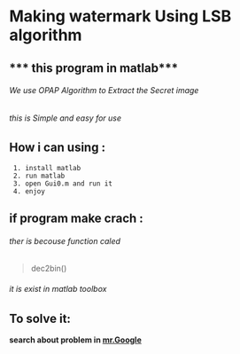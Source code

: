 #         Making watermark Using LSB algorithm
##        *** this program in matlab***

###### We use OPAP Algorithm to Extract the Secret image 


###### this is Simple and easy for use 



## How i can using :


     1. install matlab
     2. run matlab
     3. open Gui0.m and run it 
     4. enjoy


## if program make crach :
###### ther is becouse function caled 
> dec2bin() 


###### it is exist in matlab toolbox 
## To solve it: 
**search about problem in [mr.Google](www.google.com)**



